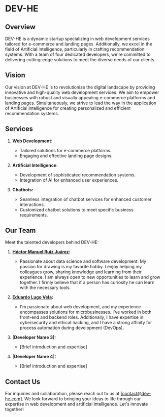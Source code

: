 # DEV-HE

## Overview

DEV-HE is a dynamic startup specializing in web development services tailored for e-commerce and landing pages. Additionally, we excel in the field of Artificial Intelligence, particularly in crafting recommendation systems. With a team of four dedicated developers, we're committed to delivering cutting-edge solutions to meet the diverse needs of our clients.

## Vision

Our vision at DEV-HE is to revolutionize the digital landscape by providing innovative and high-quality web development services. We aim to empower businesses with robust and visually appealing e-commerce platforms and landing pages. Simultaneously, we strive to lead the way in the application of Artificial Intelligence for creating personalized and efficient recommendation systems.

## Services

1. **Web Development:**
   - Tailored solutions for e-commerce platforms.
   - Engaging and effective landing page designs.

2. **Artificial Intelligence:**
   - Development of sophisticated recommendation systems.
   - Integration of AI for enhanced user experiences.

3. **Chatbots:**
   - Seamless integration of chatbot services for enhanced customer interactions.
   - Customized chatbot solutions to meet specific business requirements.

## Our Team

Meet the talented developers behind DEV-HE:

1. **[Héctor Manuel Ruiz Juárez](https://github.com/HectorManu):**
   - Passionate about data science and software development. My passion for drawing is my favorite hobby. I enjoy helping my colleagues grow, sharing knowledge and learning from their experience. I am always open to new opportunities to learn and grow together. I firmly believe that if a person has curiosity he can learn with the necessary tools. 
   
2. **[Eduardo Lugo Vela](https://github.com/JESUSLUG):**
   - I'm passionate about web development, and my experience encompasses solutions for microbusinesses. I've worked in both front-end and backend roles. Additionally, I have expertise in cybersecurity and ethical hacking, and I have a strong affinity for process automation during development (DevOps).

3. **[Developer Name 3]:**
   - [Brief introduction and expertise]

4. **[Developer Name 4]:**
   - [Brief introduction and expertise]

## Contact Us

For inquiries and collaboration, please reach out to us at [contact@dev-he.com]. We look forward to bringing your ideas to life through our expertise in web development and artificial intelligence. Let's innovate together!
